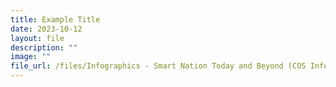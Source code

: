 ```yaml
---
title: Example Title
date: 2023-10-12
layout: file
description: ""
image: ""
file_url: /files/Infographics - Smart Nation Today and Beyond (COS Infographics 2023).pdf
---
```

